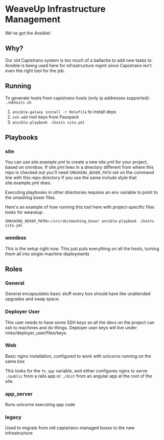 # WeaveUp Infrastructure Management

We've got the Ansible!

## Why?

Our old Capistrano system is too much of a ballache to add new tasks to.  Ansible is being used here for infrastructure mgmt since Capistrano isn't even the right tool for the job.

## Running

To generate hosts from capistrano hosts (only ip addresses supported): `./mkhosts.sh`

1) `ansible-galaxy install -r Rolefile` to install deps
2) `ssh-add` root keys from Passpack
3) `ansible-playbook -ihosts site.yml`

## Playbooks

### site

You can use site.example.yml to create a new site.yml for your project, based on omnibox. If site.yml lives in a directory different from where this repo is checked out you'll need `SMASHING_BOXER_PATH` set on the command line with this repo directory if you use the same include style that site.example.yml does.

Executing playbooks in other directories requires an env variable to point to the smashing boxer files.

Here's an example of how running this tool here with project-specific files looks for weaveup:

`SMASHING_BOXER_PATH=~/src/sb/smashing_boxer ansible-playbook -ihosts site.yml`

### omnibox

This is the setup right now.  This just puts everything on all the hosts, turning them all into single-machine deployments

## Roles

### General

General encapsulates basic stuff every box should have like unattended upgrades and swap space.

### Deployer User

This user needs to have some SSH keys so all the devs on the project can ssh to machines and do things.  Deployer user keys will live under roles/deployer\_user/files/keys.

### Web

Basic nginx installation, configured to work with unicorns running on the same box

This looks for the `fe_app` variable, and either configures nginx to serve `./public` from a rails app or `./dist` from an angular app at the root of the site.

### app\_server

Runs unicorns executing app code

### legacy

Used to migrate from old capistrano-managed boxes to the new infrastructure
